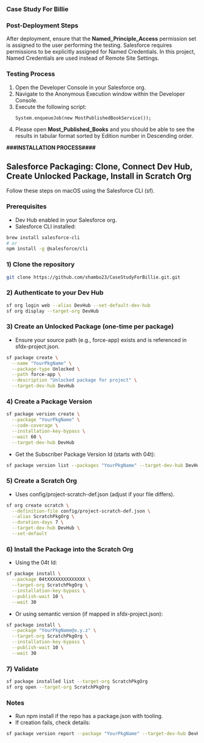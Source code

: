 ### Case Study For Billie ###

### Post-Deployment Steps

After deployment, ensure that the **Named_Principle_Access** permission set is assigned to the user performing the testing. Salesforce requires permissions to be explicitly assigned for Named Credentials. In this project, Named Credentials are used instead of Remote Site Settings.

### Testing Process

1. Open the Developer Console in your Salesforce org.
2. Navigate to the Anonymous Execution window within the Developer Console.
3. Execute the following script:
    ```apex
    System.enqueueJob(new MostPublishedBookService());
    ```
4. Please open **Most_Published_Books** and you should be able to see the results in tabular format sorted by Edition number in Descending order. 

**###INSTALLATION PROCESS####**
## Salesforce Packaging: Clone, Connect Dev Hub, Create Unlocked Package, Install in Scratch Org

Follow these steps on macOS using the Salesforce CLI (sf).

### Prerequisites
- Dev Hub enabled in your Salesforce org.
- Salesforce CLI installed:
```sh
brew install salesforce-cli
# or
npm install -g @salesforce/cli
```

### 1) Clone the repository
```sh
git clone https://github.com/shambo23/CaseStudyForBillie.git.git

```

### 2) Authenticate to your Dev Hub
```sh
sf org login web --alias DevHub --set-default-dev-hub
sf org display --target-org DevHub
```

### 3) Create an Unlocked Package (one-time per package)
- Ensure your source path (e.g., force-app) exists and is referenced in sfdx-project.json.
```sh
sf package create \
  --name "YourPkgName" \
  --package-type Unlocked \
  --path force-app \
  --description "Unlocked package for project" \
  --target-dev-hub DevHub
```

### 4) Create a Package Version
```sh
sf package version create \
  --package "YourPkgName" \
  --code-coverage \
  --installation-key-bypass \
  --wait 60 \
  --target-dev-hub DevHub
```
- Get the Subscriber Package Version Id (starts with 04t):
```sh
sf package version list --packages "YourPkgName" --target-dev-hub DevHub
```

### 5) Create a Scratch Org
- Uses config/project-scratch-def.json (adjust if your file differs).
```sh
sf org create scratch \
  --definition-file config/project-scratch-def.json \
  --alias ScratchPkgOrg \
  --duration-days 7 \
  --target-dev-hub DevHub \
  --set-default
```

### 6) Install the Package into the Scratch Org
- Using the 04t Id:
```sh
sf package install \
  --package 04tXXXXXXXXXXXXXX \
  --target-org ScratchPkgOrg \
  --installation-key-bypass \
  --publish-wait 10 \
  --wait 30
```
- Or using semantic version (if mapped in sfdx-project.json):
```sh
sf package install \
  --package "YourPkgName@x.y.z" \
  --target-org ScratchPkgOrg \
  --installation-key-bypass \
  --publish-wait 10 \
  --wait 30
```

### 7) Validate
```sh
sf package installed list --target-org ScratchPkgOrg
sf org open --target-org ScratchPkgOrg
```

### Notes
- Run npm install if the repo has a package.json with tooling.
- If creation fails, check details:
```sh
sf package version report --package "YourPkgName" --target-dev-hub DevHub
```


